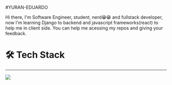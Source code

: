 #YURAN-EDUARDO

Hi there, I'm Software Engineer, student, nerd😁😁 and fullstack developer, now I'm learning Django to backend and javascript frameworks(react) to help me in client side. You can help me acessing my repos and giving your feedback.


<h1> 🛠 Tech Stack </h1>
<hr>
<img src="https://img.icons8.com/color/48/000000/adobe-photoshop--v1.png"/>
<p><link type="image/png" sizes="96x96" rel="icon" href=".../icons8-adobe-photoshop-96.png"></p>
